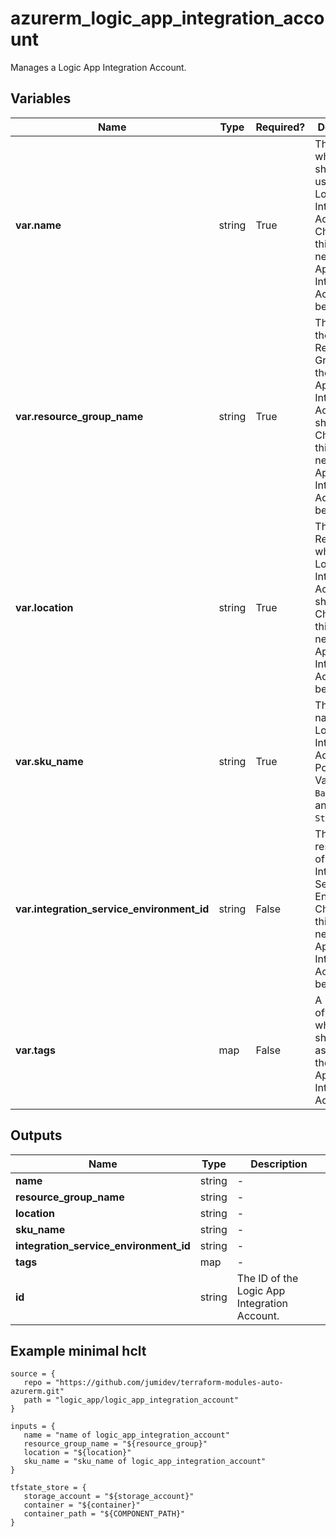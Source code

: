 # azurerm_logic_app_integration_account

Manages a Logic App Integration Account.

## Variables

| Name | Type | Required? |  Description |
| ---- | ---- | --------- |  ----------- |
| **var.name** | string | True | The name which should be used for this Logic App Integration Account. Changing this forces a new Logic App Integration Account to be created. | 
| **var.resource_group_name** | string | True | The name of the Resource Group where the Logic App Integration Account should exist. Changing this forces a new Logic App Integration Account to be created. | 
| **var.location** | string | True | The Azure Region where the Logic App Integration Account should exist. Changing this forces a new Logic App Integration Account to be created. | 
| **var.sku_name** | string | True | The SKU name of the Logic App Integration Account. Possible Values are `Basic`, `Free` and `Standard`. | 
| **var.integration_service_environment_id** | string | False | The resource ID of the Integration Service Environment. Changing this forces a new Logic App Integration Account to be created. | 
| **var.tags** | map | False | A mapping of tags which should be assigned to the Logic App Integration Account. | 



## Outputs

| Name | Type | Description |
| ---- | ---- | --------- | 
| **name** | string  | - | 
| **resource_group_name** | string  | - | 
| **location** | string  | - | 
| **sku_name** | string  | - | 
| **integration_service_environment_id** | string  | - | 
| **tags** | map  | - | 
| **id** | string  | The ID of the Logic App Integration Account. | 

## Example minimal hclt

```hcl
source = {
   repo = "https://github.com/jumidev/terraform-modules-auto-azurerm.git" 
   path = "logic_app/logic_app_integration_account" 
}

inputs = {
   name = "name of logic_app_integration_account" 
   resource_group_name = "${resource_group}" 
   location = "${location}" 
   sku_name = "sku_name of logic_app_integration_account" 
}

tfstate_store = {
   storage_account = "${storage_account}" 
   container = "${container}" 
   container_path = "${COMPONENT_PATH}" 
}


```